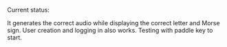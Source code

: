 Current status:

It generates the correct audio while displaying the correct letter and Morse sign. 
User creation and logging in also works.
Testing with paddle key to start.
